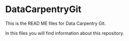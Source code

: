 # DataCarpentryGit

This is the READ ME files for Data Carpentry Git.  

In this files you will find information about this repository. 
